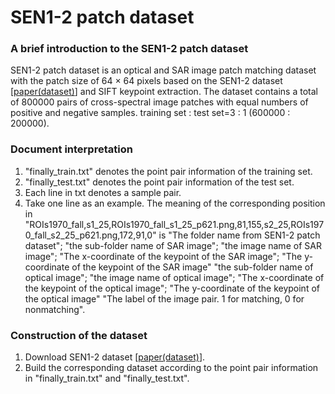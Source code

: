 # SEN1-2 patch dataset   

### A brief introduction to the SEN1-2 patch dataset
SEN1-2 patch dataset is an optical and SAR image patch matching dataset with the patch size of 64 × 64 pixels based on the SEN1-2 dataset [[paper(dataset)](https://www.engineeringvillage.com/app/doc/?docid=cpx_M7ba0a706172513b3723M75c510178163190&pageSize=25&index=2&searchId=f7f4d9d0bf3e488397e590cd9d1aa68c&resultsCount=2&usageZone=resultslist&usageOrigin=searchresults&searchType=Quick)] 
and SIFT keypoint extraction. The dataset contains a total of 800000 pairs of cross-spectral image patches with equal numbers of positive and negative samples. training set : test set=3 : 1 (600000 : 200000).    


### Document interpretation  
1. "finally_train.txt" denotes the point pair information of the training set.   
2. "finally_test.txt" denotes the point pair information of the test set.   
3. Each line in txt denotes a sample pair.   
4. Take one line as an example. The meaning of the corresponding position in "ROIs1970_fall,s1_25,ROIs1970_fall_s1_25_p621.png,81,155,s2_25,ROIs1970_fall_s2_25_p621.png,172,91,0" is 
"The folder name from SEN1-2 patch dataset"; "the sub-folder name of SAR image"; "the image name of SAR image"; "The x-coordinate of the keypoint of the SAR image"; "The y-coordinate of the keypoint of the SAR image" 
"the sub-folder name of optical image"; "the image name of optical image"; "The x-coordinate of the keypoint of the optical image"; "The y-coordinate of the keypoint of the optical image" 
"The label of the image pair. 1 for matching, 0 for nonmatching".    



### Construction of the dataset  
1. Download SEN1-2 dataset [[paper(dataset)](https://www.engineeringvillage.com/app/doc/?docid=cpx_M7ba0a706172513b3723M75c510178163190&pageSize=25&index=2&searchId=f7f4d9d0bf3e488397e590cd9d1aa68c&resultsCount=2&usageZone=resultslist&usageOrigin=searchresults&searchType=Quick)].     
2. Build the corresponding dataset according to the point pair information in "finally_train.txt" and "finally_test.txt".   







   


